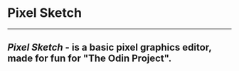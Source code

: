 # **Pixel Sketch** 
---
## *Pixel Sketch* - is a basic pixel graphics editor, made for fun for "The Odin Project".